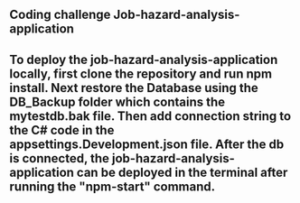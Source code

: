 ## Coding challenge Job-hazard-analysis-application

## To deploy the job-hazard-analysis-application locally, first clone the repository and run npm install. Next restore the Database using the DB_Backup folder which contains the mytestdb.bak file. Then add connection string to the C# code in the appsettings.Development.json file. After the db is connected, the job-hazard-analysis-application can be deployed in the terminal after running the "npm-start" command.
